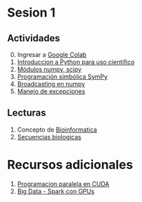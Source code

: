 # Sesion 1

## Actividades
0. Ingresar a [Google Colab](https://colab.research.google.com/)
1. [Introduccion a Python para uso cientifico](http://personal.cimat.mx:8181/~mrivera/cursos/python/python1/Python1.html)
2. [Módulos numpy, scipy](http://personal.cimat.mx:8181/~mrivera/cursos/python/python2/Python2.html)
3. [Programación simbólica SymPy](http://personal.cimat.mx:8181/~mrivera/cursos/python/symbolic/symbolic.html)
4. [Broadcasting en numpy](http://personal.cimat.mx:8181/~mrivera/cursos/python/broadcasting/broadcasting.html)
5. [Manejo de excepciones](http://personal.cimat.mx:8181/~mrivera/cursos/python/excepciones/excepciones.html)

## Lecturas
1. Concepto de [Bioinformatica](http://www.ehu.eus/biofisica/juanma/bioinf/apuntes.htm#1)
2. [Secuencias biologicas](http://www.ehu.eus/biofisica/juanma/bioinf/apuntes.htm#2)

# Recursos adicionales
1. [Programacion paralela en CUDA](https://github.com/adsoftsito/insilico/blob/main/books/cuda_by_example.pdf)
2. [Big Data - Spark con GPUs](https://github.com/adsoftsito/insilico/blob/main/books/nvidia_spark.pdf)
